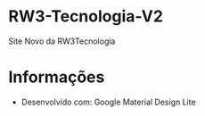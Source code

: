 # RW3-Tecnologia-V2
Site Novo da RW3Tecnologia

# Informações
  - Desenvolvido com: Google Material Design Lite



